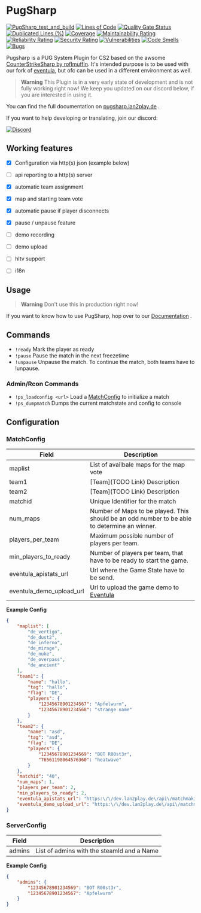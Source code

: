 # PugSharp



[![PugSharp_test_and_build](https://github.com/Lan2Play/PugSharp/actions/workflows/test_and_build.yml/badge.svg)](https://github.com/Lan2Play/PugSharp/actions/workflows/test_and_build.yml)
[![Lines of Code](https://sonarcloud.io/api/project_badges/measure?project=Lan2Play_PugSharp&metric=ncloc)](https://sonarcloud.io/summary/new_code?id=Lan2Play_PugSharp)
[![Quality Gate Status](https://sonarcloud.io/api/project_badges/measure?project=Lan2Play_PugSharp&metric=alert_status)](https://sonarcloud.io/summary/new_code?id=Lan2Play_PugSharp)
[![Duplicated Lines (%)](https://sonarcloud.io/api/project_badges/measure?project=Lan2Play_PugSharp&metric=duplicated_lines_density)](https://sonarcloud.io/summary/new_code?id=Lan2Play_PugSharp)
[![Coverage](https://sonarcloud.io/api/project_badges/measure?project=Lan2Play_PugSharp&metric=coverage)](https://sonarcloud.io/summary/new_code?id=Lan2Play_PugSharp)
[![Maintainability Rating](https://sonarcloud.io/api/project_badges/measure?project=Lan2Play_PugSharp&metric=sqale_rating)](https://sonarcloud.io/summary/new_code?id=Lan2Play_PugSharp)
[![Reliability Rating](https://sonarcloud.io/api/project_badges/measure?project=Lan2Play_PugSharp&metric=reliability_rating)](https://sonarcloud.io/summary/new_code?id=Lan2Play_PugSharp)
[![Security Rating](https://sonarcloud.io/api/project_badges/measure?project=Lan2Play_PugSharp&metric=security_rating)](https://sonarcloud.io/summary/new_code?id=Lan2Play_PugSharp)
[![Vulnerabilities](https://sonarcloud.io/api/project_badges/measure?project=Lan2Play_PugSharp&metric=vulnerabilities)](https://sonarcloud.io/summary/new_code?id=Lan2Play_PugSharp)
[![Code Smells](https://sonarcloud.io/api/project_badges/measure?project=Lan2Play_PugSharp&metric=code_smells)](https://sonarcloud.io/summary/new_code?id=Lan2Play_PugSharp)
[![Bugs](https://sonarcloud.io/api/project_badges/measure?project=Lan2Play_PugSharp&metric=bugs)](https://sonarcloud.io/summary/new_code?id=Lan2Play_PugSharp)
<!-- [![Translation status](https://translate.lan2play.de/widgets/netevent-client/-/netevent-client/svg-badge.svg)](https://translate.lan2play.de/engage/netevent-client/) -->

Pugsharp is a PUG System Plugin for CS2 based on the awsome [CounterStrikeSharp by roflmuffin](https://github.com/roflmuffin/CounterStrikeSharp). It's intended purpose is to be used with our fork of [eventula](https://github.com/Lan2Play/eventula-manager), but ofc can be used in a different environment as well.


> **Warning**
> This Plugin is in a very early state of development and is not fully working right now! We keep you updated on our discord below, if you are interested in using it.

You can find the full documentation on [pugsharp.lan2play.de](https://pugsharp.lan2play.de) .


If you want to help developing or translating, join our discord:


[![Discord](https://discordapp.com/api/guilds/748086853449810013/widget.png?style=banner3)](https://discord.gg/zF5C9WPWFq)

## Working features

- [x] Configuration via http(s) json (example below) 
- [ ] api reporting to a http(s) server
- [x] automatic team assignment
- [x] map and starting team vote
- [x] automatic pause if player disconnects
- [x] pause / unpause feature
- [ ] demo recording 
- [ ] demo upload
- [ ] hltv support
- [ ] i18n


## Usage

> **Warning**
> Don't use this in production right now!
>

If you want to know how to use PugSharp, hop over to our [Documentation](https://pugsharp.lan2play.de) .

## Commands

- `!ready` Mark the player as ready
- `!pause` Pause the match in the next freezetime
- `!unpause` Unpause the match. To continue the match, both teams have to !unpause.

### Admin/Rcon Commands

- `!ps_loadconfig <url>` Load a [MatchConfig](#MatchConfig) to initialize a match 
- `!ps_dumpmatch` Dumps the current matchstate and config to console

## Configuration

### MatchConfig

| Field                    | Description                                                                                  |
|--------------------------|----------------------------------------------------------------------------------------------|
| maplist                  | List of availbale maps for the map vote                                                      |
| team1                    | [Team](TODO Link) Description                                                                |
| team2                    | [Team](TODO Link) Description                                                                |
| matchid                  | Unique Identifier for the match                                                              |
| num_maps                 | Number of Maps to be played. This should be an odd number to be able to determine an winner. |
| players_per_team         | Maximum possible number of players per team.                                                 |
| min_players_to_ready     | Number of players per team, that have to be ready to start the game.                         |
| eventula_apistats_url    | Url where the Game State have to be send.                                                    |
| eventula_demo_upload_url | Url to upload the game demo to [Eventula](https://github.com/Lan2Play/eventula-manager)      |

**Example Config**
```json
{
    "maplist": [
        "de_vertigo",
        "de_dust2",
        "de_inferno",
        "de_mirage",
        "de_nuke",
        "de_overpass",
        "de_ancient"
    ],
    "team1": {
        "name": "hallo",
        "tag": "hallo",
        "flag": "DE",
        "players": {
            "12345678901234567": "Apfelwurm",
            "12345678901234568": "strange name"
        }
    },
    "team2": {
        "name": "asd",
        "tag": "asd",
        "flag": "DE",
        "players": {
            "12345678901234569": "BOT R00st3r",
            "76561198064576360": "heatwave"
        }
    },
    "matchid": "40",
    "num_maps": 1,
    "players_per_team": 2,
    "min_players_to_ready": 2,
    "eventula_apistats_url": "https:\/\/dev.lan2play.de\/api\/matchmaking\/40\/",
    "eventula_demo_upload_url": "https:\/\/dev.lan2play.de\/api\/matchmaking\/40\/demo"
}
```


### ServerConfig

| Field                    | Description                                                                                  |
|--------------------------|----------------------------------------------------------------------------------------------|
| admins                   | List of admins with the steamId and a Name                                                   |

**Example Config**
```json
{
    "admins": {
        "12345678901234569": "BOT R00st3r",
        "12345678901234567": "Apfelwurm"
    }
}
```




<!-- 
## Tanslation

[![Translation status](https://translate.lan2play.de/widgets/eventula-manager/-/multi-auto.svg)](https://translate.lan2play.de/engage/eventula-manager/) -->


